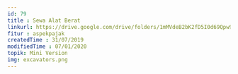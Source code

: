```yaml
---
id: 79
title : Sewa Alat Berat
linkurl: https://drive.google.com/drive/folders/1mMVdeB2bK2fD5I0d69Qpw9Rk-XZKtIky?usp=sharing
fitur : aspekpajak
createdTime : 31/07/2019
modifiedTime : 07/01/2020
topik: Mini Version
img: excavators.png
---
```

